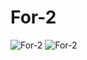 # For-2
![For-2](https://cdn.discordapp.com/attachments/788115683320791150/988150064692219954/unknown.png)
![For-2](https://cdn.discordapp.com/attachments/788115683320791150/988149978553806878/unknown.png)
